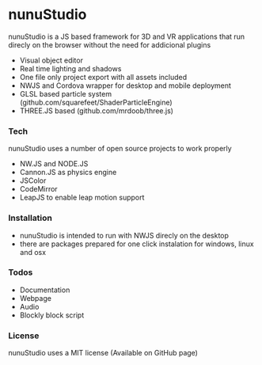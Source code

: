 # nunuStudio
nunuStudio is a JS based framework for 3D and VR applications that run direcly on the browser without the need for addicional plugins
- Visual object editor
- Real time lighting and shadows
- One file only project export with all assets included
- NWJS and Cordova wrapper for desktop and mobile deployment
- GLSL based particle system (github.com/squarefeet/ShaderParticleEngine)
- THREE.JS based (github.com/mrdoob/three.js)

### Tech
nunuStudio uses a number of open source projects to work properly
* NW.JS and NODE.JS
* Cannon.JS as physics engine
* JSColor
* CodeMirror
* LeapJS to enable leap motion support

### Installation
* nunuStudio is intended to run with NWJS direcly on the desktop
* there are packages prepared for one click instalation for windows, linux and osx

### Todos
 - Documentation
 - Webpage
 - Audio
 - Blockly block script

### License
nunuStudio uses a MIT license (Available on GitHub page)